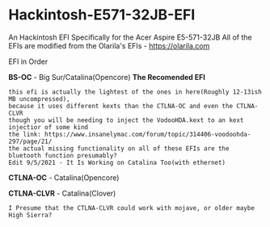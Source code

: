 # Hackintosh-E571-32JB-EFI
An Hackintosh EFI Specifically for the Acer Aspire E5-571-32JB
All of the EFIs are modified from the Olarila's EFIs - https://olarila.com

EFI in Order

**BS-OC** - Big Sur/Catalina(Opencore) **The Recomended EFI**
```
this efi is actually the lightest of the ones in here(Roughly 12-13ish MB uncompressed), 
because it uses different kexts than the CTLNA-OC and even the CTLNA-CLVR
though you will be needing to inject the VodooHDA.kext to an kext injectior of some kind
the link: https://www.insanelymac.com/forum/topic/314406-voodoohda-297/page/21/
the actual missing functionality on all of these EFIs are the bluetooth function presumably?
Edit 9/5/2021 - It Is Working on Catalina Too(with ethernet)
```

**CTLNA-OC** - Catalina(Opencore)

**CTLNA-CLVR** - Catalina(Clover)
```
I Presume that the CTLNA-CLVR could work with mojave, or older maybe High Sierra?
```
